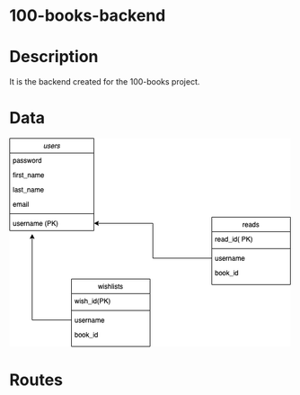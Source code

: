 # 100-books-backend

# Description

It is the backend created for the 100-books project.

# Data

![data schema](./images/100books.png)

# Routes
